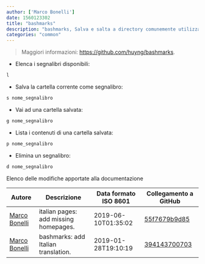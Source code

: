 ```yaml
---
author: ['Marco Bonelli']
date: 1560123302
title: "bashmarks"
description: "bashmarks, Salva e salta a directory comunemente utilizzate usilizzando comandi di un carattere."
categories: "common"
---
```

> Maggiori informazioni: <https://github.com/huyng/bashmarks>.

- Elenca i segnalibri disponibili:

```bash
l
```

- Salva la cartella corrente come segnalibro:

```bash
s nome_segnalibro
```

- Vai ad una cartella salvata:

```bash
g nome_segnalibro
```

- Lista i contenuti di una cartella salvata:

```bash
p nome_segnalibro
```

- Elimina un segnalibro:

```bash
d nome_segnalibro
```
Elenco delle modifiche apportate alla documentazione


Autore | Descrizione | Data formato ISO 8601 | Collegamento a GitHub
------|-----|-----|-----
[Marco Bonelli](mailto:marco@mebeim.net) | italian pages: add missing homepages. | 2019-06-10T01:35:02 | [55f7679b9d85](https://github.com/tldr-pages/tldr/commit/55f7679b9d85480f6c81738bd32c7901a1db36fe)
[Marco Bonelli](mailto:mb5.marcob@gmail.com) | bashmarks: add Italian translation. | 2019-01-28T19:10:19 | [394143700703](https://github.com/tldr-pages/tldr/commit/3941437007033c97868f5bc975a53de3bf856e4a)

